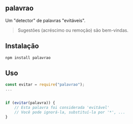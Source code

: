 ## palavrao

Um "detector" de palavras "evitáveis".

> Sugestões (acréscimo ou remoção) são bem-vindas.

## Instalação

`npm install palavrao`

## Uso

```js
const evitar = require("palavrao");
...


if (evitar(palavra)) {
    // Esta palavra foi considerada 'evitável'
    // Você pode ignorá-la, substituí-la por '*', ...
}
```
